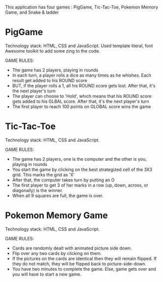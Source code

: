 This application has four games : PigGame, Tic-Tac-Toe, Pokemon Memory Game, and Snake & ladder

# PigGame
Technology stack:  HTML, CSS and JavaScript. Used template literal, font Awesome toolkit to add some zing to the code.

GAME RULES:
- The game has 2 players, playing in rounds
- In each turn, a player rolls a dice as many times as he whishes. Each result get added to his ROUND score
- BUT, if the player rolls a 1, all his ROUND score gets lost. After that, it's the next player's turn
- The player can choose to 'Hold', which means that his ROUND score gets added to his GLBAL score. After that, it's the next player's turn
- The first player to reach 100 points on GLOBAL score wins the game


# Tic-Tac-Toe
Technology stack:  HTML, CSS and JavaScript.

GAME RULES:
- The game has 2 players, one is the computer and the other is you, playing in rounds
- You start the game  by clicking on the best strategized cell of the 3X3 grid. This marks the grid as 'X'
- After that, the computer takes turn by putting an O
- The first player to get 3 of her marks in a row (up, down, across, or diagonally) is the winner.
- When all 9 squares are full, the game is over.


# Pokemon Memory Game
Technology stack:  HTML, CSS and JavaScript. 

GAME RULES:
- Cards are randomly dealt with animated picture side down. 
- Flip over any two cards by clicking on them. 
- If the pictures on the cards are identical then they will remain flipped. If they do not match, they will be flipped back to picture-side-down.
- You have two minutes to complete the game. Else, game gets over and you will have to start a new game.

